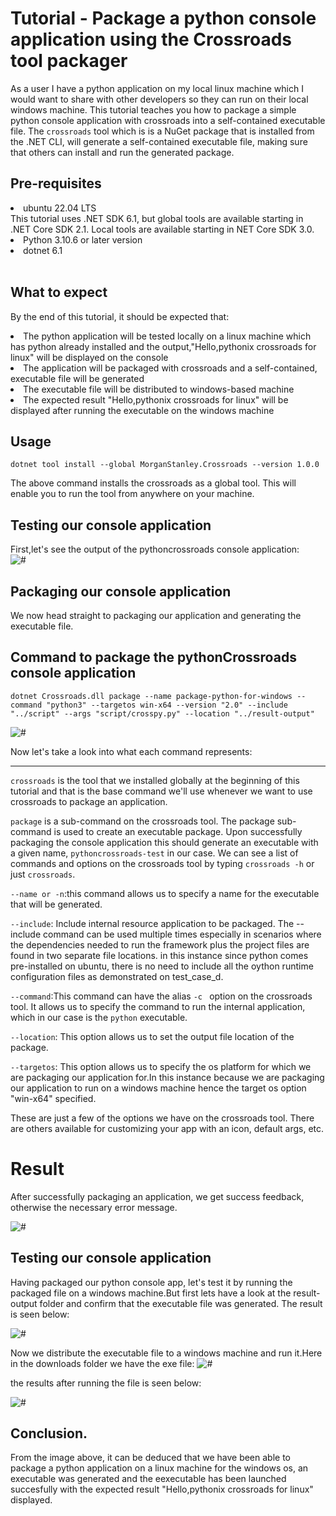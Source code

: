 # Tutorial - Package a python console application using the Crossroads tool packager
As a user  I have a python application on my local linux machine which I would want to share with other developers so they can run on their local windows machine.
This tutorial teaches you how to package a simple python console application with crossroads into a self-contained executable file. The <code>crossroads</code> tool which is is a NuGet package that is installed from the .NET CLI, will generate a self-contained executable file, making sure that others can install and run the generated package.

## Pre-requisites
<li>ubuntu 22.04 LTS</li>
This tutorial uses .NET SDK 6.1, but global tools are available starting in .NET Core SDK 2.1. Local tools are available starting in NET Core SDK 3.0.
<li>Python 3.10.6 or later version</li>
<li>dotnet 6.1</li>
<br>

## What to expect

By the end of this tutorial, it should be expected that:
<li>The python application will be tested locally on a linux machine which has python already installed and the output,"Hello,pythonix crossroads for linux" will be displayed on the console</li>
<li>The application will be packaged with crossroads and a self-contained, executable file will be generated</li>
<li>The executable file will be distributed to windows-based machine</li>
<li>The expected result "Hello,pythonix crossroads for linux" will be displayed after running the executable on the windows machine</li>

## Usage
``` dotnet tool install --global MorganStanley.Crossroads --version 1.0.0 ```

The above command installs the crossroads as a global tool. This will enable you to run the tool from anywhere on your machine.

## Testing our console application

First,let's see the output of the pythoncrossroads console application:
<br>
<img alt="#" src =".\assets\linuxpython.png">
<br>

## Packaging our console application
We now head straight to packaging our application and generating the executable file.

## Command to package the pythonCrossroads console application

```dotnet Crossroads.dll package --name package-python-for-windows --command "python3" --targetos win-x64 --version "2.0" --include "../script" --args "script/crosspy.py" --location "../result-output"```

<img alt="#" src=".\assets\pythonforwindows.png">

Now let's take a look into what each command represents:

<hr>
<code>crossroads</code> is the tool that we installed globally at the beginning of this tutorial and that is the base command we'll use whenever we want to use crossroads to package an application.

<code>package</code> is a sub-command on the crossroads tool. The package sub-command is used to create an executable package. Upon successfully packaging the console application this should generate an executable with a given name, `pythoncrossroads-test` in our case.
We can see a list of commands and options on the crossroads tool by typing `crossroads -h` or just `crossroads`.

`--name or -n`:this command allows us to specify a name for the executable that will be generated.

`--include`: Include internal resource application to be packaged.
The --include command can be used multiple times especially in scenarios where the dependencies needed to run the framework plus the project files are found in two separate file locations.
in this instance since python comes pre-installed on ubuntu, there is no need to include all the oython runtime configuration files as demonstrated on test_case_d.

`--command`:This command can have the alias `-c ` option on the crossroads tool. It allows us to specify the command to run the internal application, which in our case is the `python` executable.

`--location`: This option allows us to set the output file location of the package.

`--targetos`: This option allows us to specify the os platform for which we are packaging our application for.In this instance because we are packaging our application to run on a windows machine hence the target os option "win-x64" specified. 


These are just a few of the options we have on the crossroads tool. There are others available for customizing your app with an icon, default args, etc.

# Result 

After successfully packaging an application, we get success feedback, otherwise the necessary error message.

<img alt="#" src=".\assets\python-linux-success.png">

## Testing our console application

Having packaged our python console app, let's test it by running the packaged file on a windows machine.But first lets have a look at the result-output folder and confirm that the executable file was generated.
The result is seen below:

<img alt = "#" src = ".\assets\linux-resultoutput.png">

Now we distribute the executable file to a windows machine and run it.Here in the downloads folder we have the exe file:
<img alt = "#" src =".\assets\linuxwindowsresult.png"> <br>

the results after running the file is seen below:

<img alt = "#" src = ".\assets\packagepythonforwindows.png">

## Conclusion.
 From the image above, it can be deduced that we have been able to package a python application on a linux machine for the windows os, an executable was generated and the eexecutable has been launched succesfully with the expected result "Hello,pythonix crossroads for linux" displayed.



 





